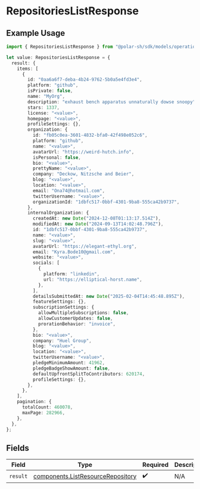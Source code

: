# RepositoriesListResponse

## Example Usage

```typescript
import { RepositoriesListResponse } from "@polar-sh/sdk/models/operations/repositorieslist.js";

let value: RepositoriesListResponse = {
  result: {
    items: [
      {
        id: "0aa6a6f7-deba-4b24-9762-5b0a5e4fd3e4",
        platform: "github",
        isPrivate: false,
        name: "MyOrg",
        description: "exhaust bench apparatus unnaturally dowse snoopy",
        stars: 1337,
        license: "<value>",
        homepage: "<value>",
        profileSettings: {},
        organization: {
          id: "fb05c0ea-3601-4832-bfa0-42f498e052c6",
          platform: "github",
          name: "<value>",
          avatarUrl: "https://weird-hutch.info",
          isPersonal: false,
          bio: "<value>",
          prettyName: "<value>",
          company: "Deckow, Nitzsche and Beier",
          blog: "<value>",
          location: "<value>",
          email: "Ona74@hotmail.com",
          twitterUsername: "<value>",
          organizationId: "1dbfc517-0bbf-4301-9ba8-555ca42b9737",
        },
        internalOrganization: {
          createdAt: new Date("2024-12-08T01:13:17.514Z"),
          modifiedAt: new Date("2024-09-13T14:02:48.796Z"),
          id: "1dbfc517-0bbf-4301-9ba8-555ca42b9737",
          name: "<value>",
          slug: "<value>",
          avatarUrl: "https://elegant-ethyl.org",
          email: "Kyra.Bode10@gmail.com",
          website: "<value>",
          socials: [
            {
              platform: "linkedin",
              url: "https://elliptical-horst.name",
            },
          ],
          detailsSubmittedAt: new Date("2025-02-04T14:45:48.895Z"),
          featureSettings: {},
          subscriptionSettings: {
            allowMultipleSubscriptions: false,
            allowCustomerUpdates: false,
            prorationBehavior: "invoice",
          },
          bio: "<value>",
          company: "Huel Group",
          blog: "<value>",
          location: "<value>",
          twitterUsername: "<value>",
          pledgeMinimumAmount: 41962,
          pledgeBadgeShowAmount: false,
          defaultUpfrontSplitToContributors: 620174,
          profileSettings: {},
        },
      },
    ],
    pagination: {
      totalCount: 460078,
      maxPage: 282966,
    },
  },
};
```

## Fields

| Field                                                                                  | Type                                                                                   | Required                                                                               | Description                                                                            |
| -------------------------------------------------------------------------------------- | -------------------------------------------------------------------------------------- | -------------------------------------------------------------------------------------- | -------------------------------------------------------------------------------------- |
| `result`                                                                               | [components.ListResourceRepository](../../models/components/listresourcerepository.md) | :heavy_check_mark:                                                                     | N/A                                                                                    |